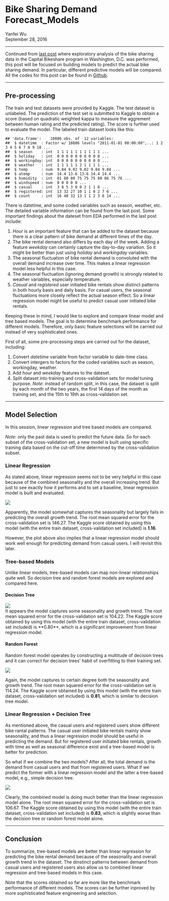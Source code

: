 # Bike Sharing Demand Forecast_Models
Yanfei Wu  
September 28, 2016  

* * *







Continued from [last post](https://yanfei-wu.github.io/2016-09-26-bikeshare/) where exploratory analysis of the bike sharing data in the Capital Bikeshare program in Washington, D.C. was performed, this post will be focused on building models to predict the actual bike sharing demand. In particular, different predictive models will be compared. All the codes for this post can be found in [Github](https://github.com/yanfei-wu/kaggle/tree/master/bikesharing).  

* * *

## Pre-processing  

The train and test datasets were provided by Kaggle. The test dataset is unlabeled. The prediction of the test set is submitted to Kaggle to obtain a score (based on quadratic weighted kappa to measure the aggrement between human rating and the predicted rating). The score is further used to evaluate the model. The labeled train dataset looks like this:  


```
## 'data.frame':	10886 obs. of  12 variables:
##  $ datetime  : Factor w/ 10886 levels "2011-01-01 00:00:00",..: 1 2 3 4 5 6 7 8 9 10 ...
##  $ season    : int  1 1 1 1 1 1 1 1 1 1 ...
##  $ holiday   : int  0 0 0 0 0 0 0 0 0 0 ...
##  $ workingday: int  0 0 0 0 0 0 0 0 0 0 ...
##  $ weather   : int  1 1 1 1 1 2 1 1 1 1 ...
##  $ temp      : num  9.84 9.02 9.02 9.84 9.84 ...
##  $ atemp     : num  14.4 13.6 13.6 14.4 14.4 ...
##  $ humidity  : int  81 80 80 75 75 75 80 86 75 76 ...
##  $ windspeed : num  0 0 0 0 0 ...
##  $ casual    : int  3 8 5 3 0 0 2 1 1 8 ...
##  $ registered: int  13 32 27 10 1 1 0 2 7 6 ...
##  $ count     : int  16 40 32 13 1 1 2 3 8 14 ...
```

There is datetime, and some coded variables such as season, weather, etc. The detailed variable information can be found from the last post. Some important findings about the dateset from EDA performed in the last post include:  

1. *Hour* is an important feature that can be added to the dataset because there is a clear pattern of bike demand at different times of the day.  
2. The bike rental demand also differs by each day of the week. Adding a feature *weekday* can certainly capture the day-to-day variation. So it might be better than just using *holiday* and *workingday* variables.   
3. The seasonal fluctuation of bike rental demand is convoluted with the overall demand increase over time. This makes a linear regression model less helpful in this case.
4. The seasonal fluctuation (ignoring demand growth) is strongly related to weather variables, especially temperature. 
5. *Casual* and *registered* user initiated bike rentals show distinct patterns in both hourly basis and daily basis. For casual users, the seasonal fluctuations more closely reflect the actual season effect. So a linear regression model might be useful to predict casual user initiated bike rentals.   

Keeping these in mind, I would like to explore and compare linear model and tree based models. The goal is to determine benchmark performance for different models. Therefore, only basic feature selections will be carried out instead of very sophisticated ones.   

First of all, some pre-processing steps are carried out for the dataset, including:  

1. Convert *datetime* variable from factor variable to date-time class.   
2. Convert intergers to factors for the coded variables such as season, workingday, weather.  
3. Add *hour* and *weekday* features to the dateset.   
4. Split dataset into training and cross-validation sets for model tuning purpose. *Note*: instead of random split, in this case, the dataset is split by each month of the two years, the first 14 days of the month as training set, and the 15th to 19th as cross-validation set.     




* * *

## Model Selection  

In this session, linear regression and tree based models are compared.   

*Note*: only the past data is used to predict the future data. So for each subset of the cross-validation set, a new model is built using specific training data based on the cut-off time determined by the cross-validation subset.   

### Linear Regression  

As stated above, linear regression seems not to be very helpful in this case because of the combined seasonality and the overall increasing trend. But just to see exactly how it performs and to set a baseline, linear regression model is built and evaluated. 



<img src="bikesharemodel_files/figure-html/lm.evaluate-1.png" style="display: block; margin: auto;" />

Apparently, the model somewhat captures the seasonality but largely fails in predicting the overall growth trend. The root mean squared error for the cross-validation set is 146.27. The Kaggle score obtained by using this model (with the entire train dataset, cross-validation set included) is **1.16**.   

However, the plot above also implies that a linear regression model should work well enough for predicting demand from casual users. I will revisit this later. 


### Tree-based Models  

Unlike linear models, tree-based models can map non-linear relationships quite well. So decision tree and random forest models are explored and compared here.  

#### Decision Tree  



<img src="bikesharemodel_files/figure-html/tree.evaluate-1.png" style="display: block; margin: auto;" />
It appears the model captures some seasonality and growth trend. The root mean squared error for the cross-validation set is 104.22. The Kaggle score obtained by using this model (with the entire train dataset, cross-validation set included) is **0.80**, which is a significant improvement from linear regression model.

#### Random Forest  

Random forest model operates by constructing a multitude of decision trees and it can correct for decision trees' habit of overfitting to their training set.  



<img src="bikesharemodel_files/figure-html/rf.evaluate-1.png" style="display: block; margin: auto;" />

Again, the model captures to certain degree both the seasonality and growth trend. The root mean squared error for the cross-validation set is 114.24. The Kaggle score obtained by using this model (with the entire train dataset, cross-validation set included) is **0.81**, which is similar to decision tree model.


### Linear Regression + Decision Tree 

As mentioned above, the casual users and registered users show different bike rantal patterns. The casual user initiated bike rentals mainly show seasonality, and thus a linear regression model should be useful in predicting the demand. But for registered user initiated bike rentals, growth with time as well as seasonal difference exist and a tree-based model is better for prediction.  

So what if we combine the two models? After all, the total demand is the demand from casual users and that from registered users. What if we predict the former with a linear regression model and the latter a tree-based model, e.g., simple decision tree.  



<img src="bikesharemodel_files/figure-html/combinedmodel-1.png" style="display: block; margin: auto;" />

Clearly, the combined model is doing much better than the linear regression model alone. The root mean squared error for the cross-validation set is 106.67. The Kaggle score obtained by using this model (with the entire train dataset, cross-validation set included) is **0.83**, which is slightly worse than the decision tree or random forest model alone.  

* * *

## Conclusion  

To summarize, tree-based models are better than linear regression for predicting the bike rental demand because of the seasonality and overall growth trend in the dataset. The dinstinct patterns between demand from casual users and registered users also allow us to combined linear regression and tree-based models in this case.  

Note that the scores obtained so far are more like the benchmark performance of different models. The scores can be further inproved by more sophisticated feature engineering and selection. 


